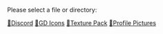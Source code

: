 Please select a file or directory:

[📁Discord](https://reper2.github.io/Downloadable-Files/md/Discord/discord)
[📁GD Icons](https://reper2.github.io/Downloadable-Files/md/GD%20Icons/GD-Icons)
[📁Texture Pack]()
[📁Profile Pictures]()
